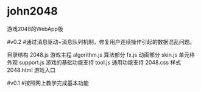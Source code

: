 john2048
========

游戏2048的WebApp版

#v0.2
#通过消息驱动+消息队列机制，修复用户连续操作引起的数据混乱问题。

目录结构
2048.js 游戏主程
algorithm.js 算法部分
fx.js 动画部分
skin.js 单元格外观
support.js 游戏的基础功能支持
tool.js 通用功能支持
2048.css 样式
2048.html 游戏入口



#v0.1
#按照网上教学完成基本功能
